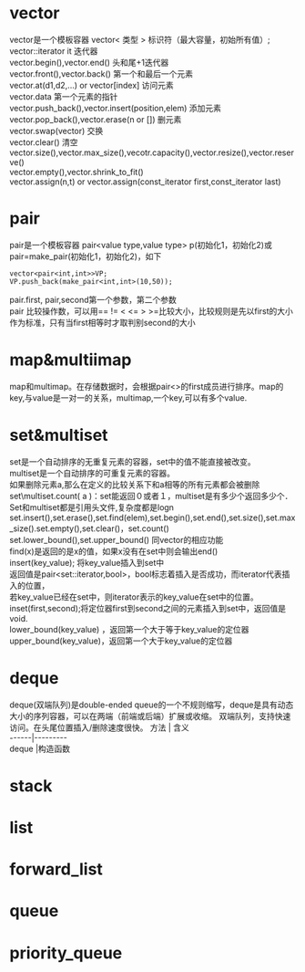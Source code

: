 # vector
vector是一个模板容器 vector< 类型 > 标识符（最大容量，初始所有值）;  
vector<value type>::iterator it 迭代器  
vector.begin(),vector.end()  头和尾+1迭代器  
vector.front(),vector.back()  第一个和最后一个元素  
vector.at<value type>(d1,d2,...) or vector[index]  访问元素  
vector.data  第一个元素的指针  
vector.push_back(),vector.insert(position,elem) 添加元素    
vector.pop_back(),vector.erase(n or [])  删元素  
vector.swap(vector)  交换   
vector.clear()  清空  
vector.size(),vector.max_size(),vecotr.capacity(),vector.resize(),vector.reserve()  
vector.empty(),vector.shrink_to_fit()  
vector.assign(n,t) or vector.assign(const_iterator first,const_iterator last)  
# pair
pair是一个模板容器 pair<value type,value type> p(初始化1，初始化2)或pair=make_pair(初始化1，初始化2)，如下  
```
vector<pair<int,int>>VP;  
VP.push_back(make_pair<int,int>(10,50));  
```
pair.first, pair,second第一个参数，第二个参数  
pair 比较操作数，可以用== != < <= > >=比较大小，比较规则是先以first的大小作为标准，只有当first相等时才取判别second的大小  
# map&multiimap
map和multimap。在存储数据时，会根据pair<>的first成员进行排序。map的key,与value是一对一的关系，multimap,一个key,可以有多个value.
# set&multiset
set是一个自动排序的无重复元素的容器，set中的值不能直接被改变。  
multiset是一个自动排序的可重复元素的容器。  
如果删除元素a,那么在定义的比较关系下和a相等的所有元素都会被删除  
set\multiset.count( a )：set能返回０或者１，multiset是有多少个返回多少个．  
Set和multiset都是引用<set>头文件,复杂度都是logn  
set.insert(),set.erase(),set.find(elem),set.begin(),set.end(),set.size(),set.max_size().set.empty(),set.clear()，set.count()
set.lower_bound(),set.upper_bound()  同vector的相应功能  
find(x)是返回的是x的值，如果x没有在set中则会输出end()  
insert(key_value); 将key_value插入到set中  
返回值是pair<set<int>::iterator,bool>，bool标志着插入是否成功，而iterator代表插入的位置，  
若key_value已经在set中，则iterator表示的key_value在set中的位置。  
inset(first,second);将定位器first到second之间的元素插入到set中，返回值是void.  
lower_bound(key_value) ，返回第一个大于等于key_value的定位器  
upper_bound(key_value)，返回第一个大于key_value的定位器  
# deque 
  deque(双端队列)是double-ended queue的一个不规则缩写，deque是具有动态大小的序列容器，可以在两端（前端或后端）扩展或收缩。 
  双端队列，支持快速访问。在头尾位置插入/删除速度很快。 
  方法  | 含义  
  ------|---------  
  deque |构造函数  
  
  
# stack
# list
# forward_list
# queue
# priority_queue
